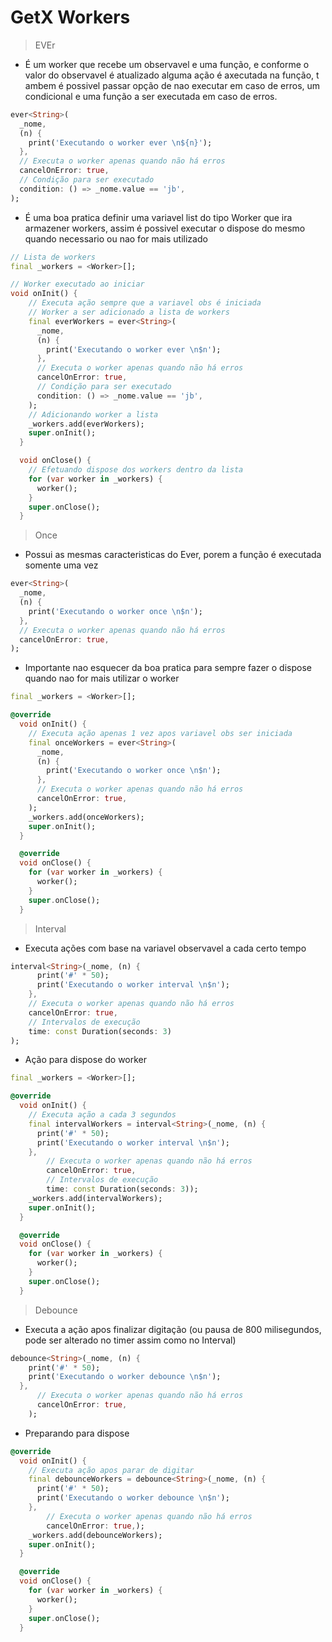 # GetX Workers
> EVEr
- É um worker que recebe um observavel e uma função, e conforme o valor do observavel é atualizado alguma ação é axecutada na função, t ambem é possivel passar opção de nao executar em caso de erros, um condicional e uma função a ser executada em caso de erros.
```dart
ever<String>(
  _nome,
  (n) {
    print('Executando o worker ever \n${n}');
  },
  // Executa o worker apenas quando não há erros
  cancelOnError: true,
  // Condição para ser executado
  condition: () => _nome.value == 'jb',
);
```
- É uma boa pratica definir uma variavel list do tipo Worker que ira armazener workers, assim é possivel executar o dispose do mesmo quando necessario ou nao for mais utilizado
```dart
// Lista de workers
final _workers = <Worker>[];
```
```dart
// Worker executado ao iniciar
void onInit() {
    // Executa ação sempre que a variavel obs é iniciada
    // Worker a ser adicionado a lista de workers
    final everWorkers = ever<String>(
      _nome,
      (n) {
        print('Executando o worker ever \n$n');
      },
      // Executa o worker apenas quando não há erros
      cancelOnError: true,
      // Condição para ser executado
      condition: () => _nome.value == 'jb',
    );
    // Adicionando worker a lista
    _workers.add(everWorkers);
    super.onInit();
  }

  void onClose() {
    // Efetuando dispose dos workers dentro da lista
    for (var worker in _workers) {
      worker();
    }
    super.onClose();
  }
  ```
  > Once
  - Possui as mesmas caracteristicas do Ever, porem a função é executada somente uma vez
  ```dart
ever<String>(
    _nome,
    (n) {
      print('Executando o worker once \n$n');
    },
    // Executa o worker apenas quando não há erros
    cancelOnError: true,
  );
```
- Importante nao esquecer da boa pratica para sempre fazer o dispose quando nao for mais utilizar o worker
```dart
final _workers = <Worker>[];
```
```dart
@override
  void onInit() {
    // Executa ação apenas 1 vez apos variavel obs ser iniciada
    final onceWorkers = ever<String>(
      _nome,
      (n) {
        print('Executando o worker once \n$n');
      },
      // Executa o worker apenas quando não há erros
      cancelOnError: true,
    );
    _workers.add(onceWorkers);
    super.onInit();
  }

  @override
  void onClose() {
    for (var worker in _workers) {
      worker();
    }
    super.onClose();
  }
```
> Interval
- Executa ações com base na variavel observavel a cada certo tempo
```dart
interval<String>(_nome, (n) {
      print('#' * 50);
      print('Executando o worker interval \n$n');
    },
    // Executa o worker apenas quando não há erros
    cancelOnError: true,
    // Intervalos de execução
    time: const Duration(seconds: 3)
);
```
- Ação para dispose do worker
```dart
final _workers = <Worker>[];
```
```dart
@override
  void onInit() {
    // Executa ação a cada 3 segundos
    final intervalWorkers = interval<String>(_nome, (n) {
      print('#' * 50);
      print('Executando o worker interval \n$n');
    },
        // Executa o worker apenas quando não há erros
        cancelOnError: true,
        // Intervalos de execução
        time: const Duration(seconds: 3));
    _workers.add(intervalWorkers);
    super.onInit();
  }

  @override
  void onClose() {
    for (var worker in _workers) {
      worker();
    }
    super.onClose();
  }
```
> Debounce
- Executa a ação apos finalizar digitação (ou pausa de 800 milisegundos, pode ser alterado no timer assim como no Interval)
```dart
debounce<String>(_nome, (n) {
    print('#' * 50);
    print('Executando o worker debounce \n$n');
  },
      // Executa o worker apenas quando não há erros
      cancelOnError: true,
    );
```
- Preparando para dispose
```dart
@override
  void onInit() {
    // Executa ação apos parar de digitar
    final debounceWorkers = debounce<String>(_nome, (n) {
      print('#' * 50);
      print('Executando o worker debounce \n$n');
    },
        // Executa o worker apenas quando não há erros
        cancelOnError: true,);
    _workers.add(debounceWorkers);
    super.onInit();
  }

  @override
  void onClose() {
    for (var worker in _workers) {
      worker();
    }
    super.onClose();
  }
  ```
